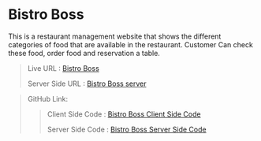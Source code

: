 # Bistro Boss

This is a restaurant management website that shows the different categories of food that are available in the restaurant. Customer Can check these food, order food and reservation a table.


>
>Live URL : [Bistro Boss](https://bistro-boss-bb644.web.app/)
>
>Server Side URL : [Bistro Boss server](https://bistro-boss-server-sage-five.vercel.app/)

>GitHub Link:
>
>> Client Side Code : [Bistro Boss Client Side Code]()
>>
>> Server Side Code : [Bistro Boss Server Side Code]()